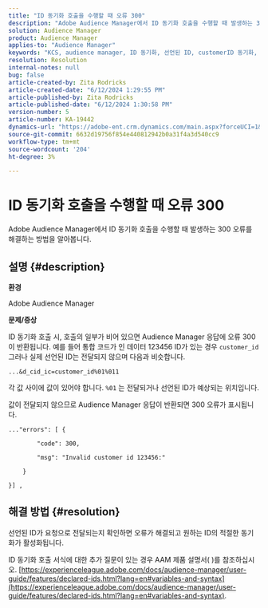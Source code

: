 ```yaml
---
title: "ID 동기화 호출을 수행할 때 오류 300"
description: "Adobe Audience Manager에서 ID 동기화 호출을 수행할 때 발생하는 300 오류를 해결하는 방법에 대해 알아봅니다."
solution: Audience Manager
product: Audience Manager
applies-to: "Audience Manager"
keywords: "KCS, audience manager, ID 동기화, 선언된 ID, customerID 동기화, 고객 ID, 온라인 동기화"
resolution: Resolution
internal-notes: null
bug: false
article-created-by: Zita Rodricks
article-created-date: "6/12/2024 1:29:55 PM"
article-published-by: Zita Rodricks
article-published-date: "6/12/2024 1:30:58 PM"
version-number: 5
article-number: KA-19442
dynamics-url: "https://adobe-ent.crm.dynamics.com/main.aspx?forceUCI=1&pagetype=entityrecord&etn=knowledgearticle&id=8ce4fcd7-bf28-ef11-840b-000d3a372703"
source-git-commit: 6632d19756f854e440812942b0a31f4a3d540cc9
workflow-type: tm+mt
source-wordcount: '204'
ht-degree: 3%

---
```


# ID 동기화 호출을 수행할 때 오류 300


Adobe Audience Manager에서 ID 동기화 호출을 수행할 때 발생하는 300 오류를 해결하는 방법을 알아봅니다.

## 설명 {#description}


<b>환경</b>

Adobe Audience Manager

<b>문제/증상</b>

ID 동기화 호출 시, 호출의 일부가 비어 있으면 Audience Manager 응답에 오류 300이 반환됩니다. 예를 들어 통합 코드가 인 데이터 123456 ID가 있는 경우 `customer_id` 그러나 실제 선언된 ID는 전달되지 않으며 다음과 비슷합니다.

`...&d_cid_ic=customer_id%01%011`

각 값 사이에 값이 있어야 합니다. `%01` 는 전달되거나 선언된 ID가 예상되는 위치입니다.

값이 전달되지 않으므로 Audience Manager 응답이 반환되면 300 오류가 표시됩니다.




```
..."errors": [ {

        "code": 300,

        "msg": "Invalid customer id 123456:"

    }

}] ,
```





## 해결 방법 {#resolution}


선언된 ID가 요청으로 전달되는지 확인하면 오류가 해결되고 원하는 ID의 적절한 동기화가 활성화됩니다.

ID 동기화 호출 서식에 대한 추가 질문이 있는 경우 AAM 제품 설명서( )를 참조하십시오. [https://experienceleague.adobe.com/docs/audience-manager/user-guide/features/declared-ids.html?lang=en#variables-and-syntax](https://experienceleague.adobe.com/docs/audience-manager/user-guide/features/declared-ids.html?lang=en#variables-and-syntax).

